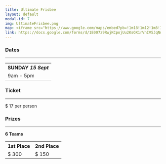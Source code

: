 ```yaml
---
title: Ultimate Frisbee
layout: default
modal-id: 7
img: UltimateFrisbee.png
map: <iframe src="https://www.google.com/maps/embed?pb=!1m18!1m12!1m3!1d3150.2287765299197!2d144.9717825159706!3d-37.8549370941747!2m3!1f0!2f0!3f0!3m2!1i1024!2i768!4f13.1!3m3!1m2!1s0x6ad6686d15d8f6a5%3A0xc67df9aedd173b0e!2sDorothy%20Paul%20John%20Coleman%20Field%2C%20St%20Kilda%20VIC%203182!5e0!3m2!1sen!2sau!4v1567912010479!5m2!1sen!2sau" width="600" height="450" frameborder="0" style="border:0;" allowfullscreen=""></iframe>
link: https://docs.google.com/forms/d/1E007z9RwjKCpojUu2KsOX1rVhIV5JqNuf2AT72onU3g/viewform?edit_requested=true
---
```


### Dates

---

<center>
    <table>
        <tr>
            <th><b>SUNDAY <i>15 Sept</i></b></th>
        </tr>
        <tr>
            <td> 9am - 5pm</td>
        </tr>
    </table>
</center>

### Ticket

---

\$ 17
per person

### Prizes

---

**6 Teams**

<center>
    <table>
        <tr>
            <th><b>1st Place</b></th>
            <th><b>2nd Place</b></th>
        </tr>
        <tr>
            <td> $ 300 </td>
            <td> $ 150 </td>
        </tr>
    </table>
</center>

